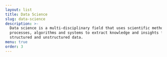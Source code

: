 ```yaml
---
layout: list
title: Data Science
slug: data-science
description: >-
  Data science is a multi-disciplinary field that uses scientific methods,
  processes, algorithms and systems to extract knowledge and insights from
  structured and unstructured data.
menu: true
order: 3
---
```

